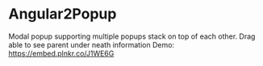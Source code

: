 # Angular2Popup
Modal popup supporting multiple popups stack on top of each other.  Drag able to see parent under neath information 
Demo: https://embed.plnkr.co/J1WE6G

